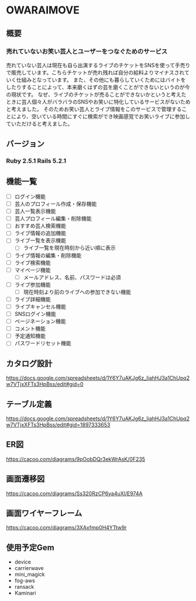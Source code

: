 # OWARAIMOVE

## 概要
### 売れていないお笑い芸人とユーザーをつなぐためのサービス
売れていない芸人は現在も自ら出演するライブのチケットをSNSを使って手売りで販売しています。こちらチケットが売れ残れば自分の給料よりマイナスされていく仕組みとなっています。
また、その他にも暮らしていくためにはバイトをしたりすることによって、本来磨くはずの芸を磨くことができないというのが今の現状です。
なぜ、ライブのチケットが売ることができないかというと考えたときに芸人個々人がバラバラのSNSやお笑いに特化しているサービスがないためと考えました。
そのためお笑い芸人とライブ情報をこのサービスで管理することにより、空いている時間にすぐに検索ができ映画感覚でお笑いライブに参加していただけると考えました。

## バージョン
### Ruby 2.5.1 Rails 5.2.1

## 機能一覧
- [ ] ログイン機能
- [ ] 芸人のプロフィール作成・保存機能
- [ ] 芸人一覧表示機能
- [ ] 芸人プロフィール編集・削除機能
- [ ] おすすめ芸人検索機能
- [ ] ライブ情報の追加機能
- [ ] ライブ一覧を表示機能
  - [ ] ライブ一覧を現在時刻から近い順に表示
- [ ] ライブ情報の編集・削除機能
- [ ] ライブ検索機能
- [ ] マイページ機能
  - [ ] メールアドレス、名前、パスワードは必須
- [ ] ライブ参加機能
  - [ ] 現在時刻より前のライブへの参加できない機能
- [ ] ライブ詳細機能
- [ ] ライブキャンセル機能
- [ ] SNSログイン機能
- [ ] ページネーション機能
- [ ] コメント機能
- [ ] 予定通知機能
- [ ] パスワードリセット機能

## カタログ設計
https://docs.google.com/spreadsheets/d/1Y6Y7uAKJg6z_liahHJ3a1ChUpq2w7VTjxXFTs3HpBss/edit#gid=0

## テーブル定義
https://docs.google.com/spreadsheets/d/1Y6Y7uAKJg6z_liahHJ3a1ChUpq2w7VTjxXFTs3HpBss/edit#gid=1897333653

## ER図
https://cacoo.com/diagrams/9pOobDQr3ekWrAsK/0F235

## 画面遷移図
https://cacoo.com/diagrams/Ss320RzCP6ya4uXl/E974A

## 画面ワイヤーフレーム
https://cacoo.com/diagrams/3XAxfmp0H4YTtw9r

## 使用予定Gem
* device
* carrierwave
* mini_magick
* fog-aws
* ransack
* Kaminari